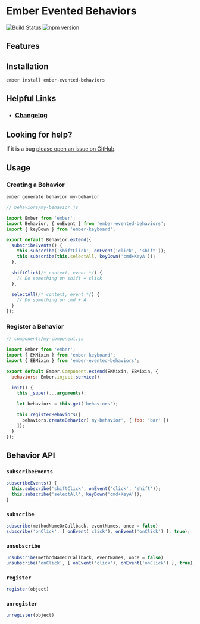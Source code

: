 # Ember Evented Behaviors

[![Build Status](https://travis-ci.org/offirgolan/ember-evented-behaviors.svg)](https://travis-ci.org/offirgolan/ember-evented-behaviors)
[![npm version](https://badge.fury.io/js/ember-evented-behaviors.svg)](http://badge.fury.io/js/ember-evented-behaviors)

## Features


## Installation

```
ember install ember-evented-behaviors
```

## Helpful Links

- ### [Changelog](CHANGELOG.md)

## Looking for help?
If it is a bug [please open an issue on GitHub](http://github.com/offirgolan/ember-evented-behaviors/issues).

## Usage

### Creating a Behavior

```
ember generate behavior my-behavior
```

```js
// behaviors/my-behavior.js

import Ember from 'ember';
import Behavior, { onEvent } from 'ember-evented-behaviors';
import { keyDown } from 'ember-keyboard';

export default Behavior.extend({
  subscribeEvents() {
    this.subscribe('shiftClick', onEvent('click', 'shift'));
    this.subscribe(this.selectAll, keyDown('cmd+KeyA'));
  },

  shiftClick(/* context, event */) {
    // Do something on shift + click
  },

  selectAll(/* context, event */) {
    // Do something on cmd + A
  }
});
```

### Register a Behavior

```js
// components/my-component.js

import Ember from 'ember';
import { EKMixin } from 'ember-keyboard';
import { EBMixin } from 'ember-evented-behaviors';

export default Ember.Component.extend(EKMixin, EBMixin, {
  behaviors: Ember.inject.service(),

  init() {
    this._super(...arguments);

    let behaviors = this.get('behaviors');

    this.registerBehaviors([
      behaviors.createBehavior('my-behavior', { foo: 'bar' })
    ]);
  }
});
```

## Behavior API

### `subscribeEvents`

```js
subscribeEvents() {
  this.subscribe('shiftClick', onEvent('click', 'shift'));
  this.subscribe('selectAll', keyDown('cmd+KeyA'));
}
```

### `subscribe`

```js
subscribe(methodNameOrCallback, eventNames, once = false)
subscribe('onClick', [ onEvent('click'), onEvent('onClick') ], true);
```

### `unsubscribe`

```js
unsubscribe(methodNameOrCallback, eventNames, once = false)
unsubscribe('onClick', [ onEvent('click'), onEvent('onClick') ], true);
```

### `register`

```js
register(object)
```

### `unregister`

```js
unregister(object)
```
